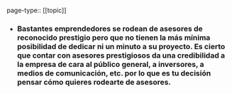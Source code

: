 page-type:: [[topic]]
- ### Bastantes emprendedores se rodean de asesores de reconocido prestigio pero que no tienen la más mínima posibilidad de dedicar ni un minuto a su proyecto. Es cierto que contar con asesores prestigiosos da una credibilidad a la empresa de cara al público general, a inversores, a medios de comunicación, etc. por lo que es tu decisión pensar cómo quieres rodearte de asesores.




